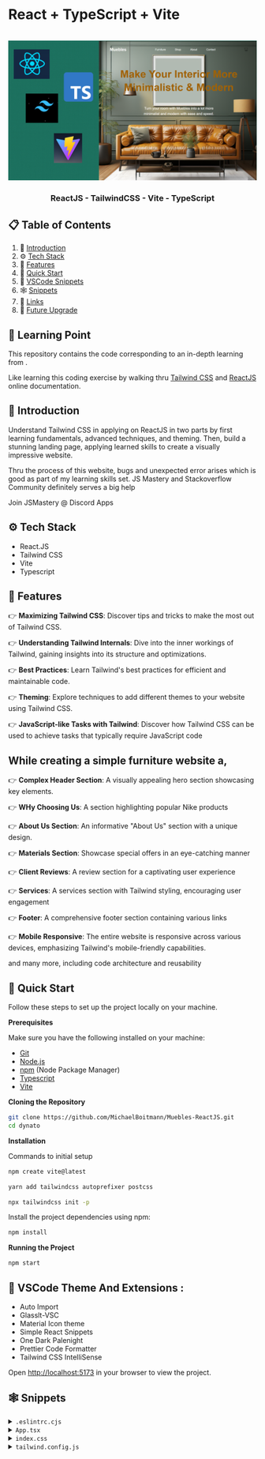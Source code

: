 # React + TypeScript + Vite

<div align="center">
  <br />
  <img src="./src/git_image/git_image.png" />
  <h3 align="center">ReactJS - TailwindCSS - Vite - TypeScript</h3>
  <div align="center">

  </div>
</div>


## 📋 <a name="table">Table of Contents</a>

1. 🤖 [Introduction](#introduction)
2. ⚙️ [Tech Stack](#tech-stack)
3. 🔋 [Features](#features)
4. 🤸 [Quick Start](#quick-start)
5. 🎨 [VSCode Snippets](#vscode-theme)
5. 🕸️ [Snippets](#snippets)
6. 🔗 [Links](#links)
7. 🚀 [Future Upgrade](#future-upgrade)

## 🚨 Learning Point

This repository contains the code corresponding to an in-depth learning from  <a href="https://github.com/MichaelBoitmann/Muebles-ReactJS/tree/main" target="_blank"></a>. 

Like learning this coding exercise by walking thru [Tailwind CSS](https://tailwindcss.com/blog/tailwindcss-v3-4) and [ReactJS](https://react.dev/blog/2023/03/16/introducing-react-dev) online documentation.

## <a name="introduction">🤖 Introduction</a>

Understand Tailwind CSS in applying on ReactJS in two parts by first learning fundamentals, advanced techniques, and theming. Then, build a stunning landing page, applying learned skills to create a visually impressive website.

Thru the process of this website, bugs and unexpected error arises which is good as part of my learning skills set. JS Mastery and Stackoverflow Community definitely serves a big help 

Join JSMastery @ Discord Apps 

## <a name="tech-stack">⚙️ Tech Stack</a>

- React.JS
- Tailwind CSS
- Vite
- Typescript

## <a name="features">🔋 Features</a>

👉 **Maximizing Tailwind CSS**: Discover tips and tricks to make the most out of Tailwind CSS.

👉 **Understanding Tailwind Internals**: Dive into the inner workings of Tailwind, gaining insights into its structure and optimizations.

👉 **Best Practices**: Learn Tailwind's best practices for efficient and maintainable code.

👉 **Theming**: Explore techniques to add different themes to your website using Tailwind CSS.

👉 **JavaScript-like Tasks with Tailwind**: Discover how Tailwind CSS can be used to achieve tasks that typically require JavaScript code

## While creating a simple furniture website a,

👉 **Complex Header Section**: A visually appealing hero section showcasing key elements.

👉 **WHy Choosing Us**: A section highlighting popular Nike products

👉 **About Us Section**: An informative "About Us" section with a unique design.

👉 **Materials Section**: Showcase special offers in an eye-catching manner

👉 **Client Reviews**: A review section for a captivating user experience

👉 **Services**: A services section with Tailwind styling, encouraging user engagement

👉 **Footer**: A comprehensive footer section containing various links

👉 **Mobile Responsive**: The entire website is responsive across various devices, emphasizing Tailwind's mobile-friendly capabilities.

and many more, including code architecture and reusability 

## <a name="quick-start">🤸 Quick Start</a>

Follow these steps to set up the project locally on your machine.

**Prerequisites**

Make sure you have the following installed on your machine:

- [Git](https://git-scm.com/)
- [Node.js](https://nodejs.org/en)
- [npm](https://www.npmjs.com/) (Node Package Manager)
- [Typescript](https://www.typescriptlang.org/)
- [Vite](https://vitejs.dev/)

**Cloning the Repository**

```bash
git clone https://github.com/MichaelBoitmann/Muebles-ReactJS.git
cd dynato
```

**Installation**

Commands to initial setup

```bash
npm create vite@latest
```

```bash
yarn add tailwindcss autoprefixer postcss
```

```bash
npx tailwindcss init -p
```

Install the project dependencies using npm:

```bash
npm install
```


**Running the Project**

```bash
npm start
```

## <a name="vscode-theme">🎨 VSCode Theme And Extensions :</a> 
- Auto Import
- Glasslt-VSC
- Material Icon theme
- Simple React Snippets
- One Dark Palenight
- Prettier Code Formatter
- Tailwind CSS IntelliSense


Open [http://localhost:5173](http://localhost:5173) in your browser to view the project.

## <a name="snippets">🕸️ Snippets</a>

<details>
<summary><code>.eslintrc.cjs</code></summary>

```javascript
module.exports = {
  root: true,
  env: { browser: true, es2020: true },
  extends: [
    'eslint:recommended',
    'plugin:@typescript-eslint/recommended',
    'plugin:react-hooks/recommended',
  ],
  ignorePatterns: ['dist', '.eslintrc.cjs'],
  parser: '@typescript-eslint/parser',
  plugins: ['react-refresh'],
  rules: {
    'react-refresh/only-export-components': [
      'warn',
      { allowConstantExport: true },
    ],
  },
}

```

</details>

<details>
<summary><code>App.tsx</code></summary>

```javascript
import Header from "./components/Header";
import Why from "./components/Why";
import Products from "./components/Products";
import Experiences from "./components/Experiences";
import Materials from "./components/Materials";
import Reviews from "./components/Reviews";
import Footer from "./components/Footer";

const App = () => {
  return (
    <div className="w-full flex flex-col">
      <Header />
      <Why />
      <Products />
      <Experiences />
      <Materials />
      <Reviews />
      <Footer />
    </div>
  )
}

export default App
```

</details>

<details>
<summary><code>index.css</code></summary>

```css
@tailwind base;
@tailwind components;
@tailwind utilities;

html, body {
  font-family: "Gilroy", sans-serif;
  min-width: 100vw;
  min-height: 100vh;
  overflow-x: hidden;
  background-color: white;
  margin: 0;
  padding: 0;
}

body {
  width: 100%;
  overflow-x: hidden; /* Prevent horizontal scrolling */
}

html {
  max-width: 100%;
  overflow-x: hidden; /* Prevent horizontal scrolling */
}

@font-face {
  font-family: "Gilroy";
  font-style: normal;
  font-weight: 400;
  src: url(".assets/fonts/Gilroy-Regular.ttf")
}

@font-face {
  font-family: "Gilroy";
  font-style: normal;
  font-weight: 400;
  src: url(".assets/fonts/Gilroy-Regular.ttf")
}
@font-face {
  font-family: "Gilroy";
  font-style: normal;
  font-weight: 400;
  src: url(".assets/fonts/Gilroy-Regular.ttf")
}

@font-face {
  font-family: "Gilroy";
  font-style: normal;
  font-weight: 500;
  src: url(".assets/fonts/Gilroy-Medium.ttf")
}

@font-face {
  font-family: "Gilroy";
  font-style: normal;
  font-weight: 600;
  src: url(".assets/fonts/Gilroy-SemiBold.ttf")
}

@font-face {
  font-family: "Gilroy";
  font-style: normal;
  font-weight: 700;
  src: url(".assets/fonts/Gilroy-Bold.ttf")
}

@font-face {
  font-family: "Gilroy";
  font-style: normal;
  font-weight: 800;
  src: url(".assets/fonts/Gilroy-ExtraBold.ttf")
}

@font-face {
  font-family: "Gilroy";
  font-style: normal;
  font-weight: 900;
  src: url(".assets/fonts/Gilroy-Black.ttf")
}
```
</details>

<details>
<summary><code>tailwind.config.js</code></summary>

```javascript
/** @type {import('tailwindcss').Config} */
export default {
  content: ["./index.html","./src/**/*.{js,tx,jsx,tsx}"],
  theme: {
    extend: {},
  },
  plugins: [
    // require('@tailwindcss/typography'),
    // require('@tailwindcss/forms'),
    // require('@tailwindcss/aspect-ratio'),
    // require('@tailwindcss/container-queries'),
  ],
}
```

## <a name="links">🕸️ Links</a>

## <a name="future-upgrade">🕸️ Future Upgrade</a>

1. Routing of each Nav Bar with working page
2. Working Login and Logout
3. Improvement on Responsive Screen sizes
4. Adding Stripe technology to be able to purchase the items
5. Additional items other than shoes
6. Working on some animation on each page
7. Working Bar line when page is on smaller screen


This template provides a minimal setup to get React working in Vite with HMR and some ESLint rules.

Currently, two official plugins are available:

- [@vitejs/plugin-react](https://github.com/vitejs/vite-plugin-react/blob/main/packages/plugin-react/README.md) uses [Babel](https://babeljs.io/) for Fast Refresh
- [@vitejs/plugin-react-swc](https://github.com/vitejs/vite-plugin-react-swc) uses [SWC](https://swc.rs/) for Fast Refresh

## Expanding the ESLint configuration

If you are developing a production application, we recommend updating the configuration to enable type aware lint rules:

- Configure the top-level `parserOptions` property like this:

```js
export default {
  // other rules...
  parserOptions: {
    ecmaVersion: 'latest',
    sourceType: 'module',
    project: ['./tsconfig.json', './tsconfig.node.json'],
    tsconfigRootDir: __dirname,
  },
}
```

- Replace `plugin:@typescript-eslint/recommended` to `plugin:@typescript-eslint/recommended-type-checked` or `plugin:@typescript-eslint/strict-type-checked`
- Optionally add `plugin:@typescript-eslint/stylistic-type-checked`
- Install [eslint-plugin-react](https://github.com/jsx-eslint/eslint-plugin-react) and add `plugin:react/recommended` & `plugin:react/jsx-runtime` to the `extends` list
